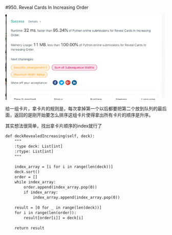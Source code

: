 #950. Reveal Cards In Increasing Order

![avatar](https://github.com/AlexQianYi/Leetcode2019Winter/blob/master/屏幕快照%202019-02-15%20下午7.06.05.png)

给一组卡片，拿卡片的规则是，每次拿掉第一个以后都要把第二个放到队列的最后面，返回的是刚开始要怎么排序这组卡片使得拿出所有卡片的顺序是升序。

其实想法很简单，找出拿卡片顺序的index就行了

    def deckRevealedIncreasing(self, deck):
        """
        :type deck: List[int]
        :rtype: List[int]
        """
        
        index_array = [i for i in range(len(deck))]
        deck.sort()
        order = []
        while index_array:
            order.append(index_array.pop(0))
            if index_array:
                index_array.append(index_array.pop(0))
                
        result = [0 for _ in range(len(deck))]
        for i in range(len(order)):
            result[order[i]] = deck[i]
            
        return result